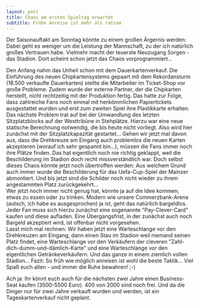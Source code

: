 ```yaml
---
layout: post
title: Chaos am ersten Spieltag erwartet
subtitle: Frühe Anreise ist mehr als ratsam
---
```


Der Saisonauftakt am Sonntag könnte zu einem großen Ärgernis werden: Dabei geht es weniger um die Leistung der Mannschaft, zu der ich natürlich großes Vertrauen habe. Vielmehr macht der teuerste Neuzugang Sorgen - das Stadion. Dort scheint schon jetzt das Chaos vorprogrammiert... 

Den Anfang nahm das Unheil schon mit dem Dauerkartenverkauf. Die Einführung des neuen Chipkartensystems gepaart mit dem Rekordansturm (18.500 verkaufte Dauerkarten) stellte die Mitarbeiter im Ticket-Shop vor große Probleme. Zudem wurde der externe Partner, der die Chipkarten herstellt, nicht rechtzeitig mit der Produktion fertig. Das hatte zur Folge, dass zahlreiche Fans noch einmal mit herkömmlichen Papiertickets ausgestattet wurden und erst zum zweiten Spiel ihre Plastikkarte erhalten. Das nächste Problem trat auf bei der Umwandlung des letzten Sitzplatzblocks auf der Westtribüne in Stehplätze. Hierzu war eine neue statische Berechnung notwendig, die bis heute nicht vorliegt. Also wird hier zunächst mit der Sitzplatzkapazität gestartet... Gehen wir jetzt mal davon aus, dass die Drehkreuze am Eingang auch problemlos die neuen Karten akzeptieren (worauf ich sehr gespannt bin...), müssen die Fans immer noch ihre Plätze finden. Das hat eigentlich noch nie richtig geklappt, weil die Beschilderung im Stadion doch recht missverständlich war. Doch selbst dieses Chaos könnte jetzt noch übertroffen werden: Aus welchem Grund auch immer wurde die Beschilderung für das Uefa-Cup-Spiel der Mainzer abmontiert. Und bis jetzt sind die Schilder noch nicht wieder zu ihrem angestammten Platz zurückgekehrt...  
Wer jetzt noch immer nicht genug hat, könnte ja auf die Idee kommen, etwas zu essen oder zu trinken. Modern wie unsere Commerzbank-Arena (autsch, ich habe es ausgesprochen) ja ist, geht das natürlich bargeldlos. Jeder Fan muss sich hierzu zunächst eine sogenannte "Pay-Clever-Card" kaufen und diese aufladen. Eine Übergangsfrist, in der zunächst auch noch Bargeld akzeptiert wird, ist offenbar nicht vorgesehen.  
Lasst mich mal rechnen: Wir haben jetzt eine Warteschlange vor den Drehkreuzen am Eingang, dann einen Stau im Stadion weil niemand seinen Platz findet, eine Warteschlange vor den Verkäufern der cleveren "Zahl-dich-dumm-und-dämlich-Karte" und eine Warteschlange vor den eigentlichen Getränkeverkäufern. Und das ganze in einem ziemlich vollen Stadion... Fazit: So früh wie möglich anreisen ist wohl die beste Taktik... Viel Spaß euch allen - und immer die Ruhe bewahren! ;-)

Ach ja: Ihr könnt euch auch für die nächsten zwei Jahre einen Business-Seat kaufen (3500-5500 Euro). 400 von 2000 sind noch frei. Und da die Dinger nur für zwei Jahre verkauft wurden und werden, ist ein Tageskartenverkauf nicht geplant.
